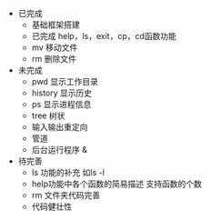 - 已完成
  - 基础框架搭建
  - 已完成 help，ls，exit，cp，cd函数功能
  - mv 移动文件
  - rm 删除文件
- 未完成
  - pwd 显示工作目录
  - history 显示历史
  - ps 显示进程信息
  - tree 树状
  - 输入输出重定向
  - 管道
  - 后台运行程序 &
- 待完善
  - ls 功能的补充 如ls -l
  - help功能中各个函数的简易描述     支持函数的个数
  - rm 文件夹代码完善
  - 代码健壮性
